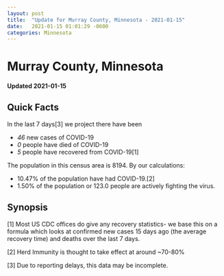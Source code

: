 ```yaml
---
layout: post
title:  "Update for Murray County, Minnesota - 2021-01-15"
date:   2021-01-15 01:01:29 -0600
categories: Minnesota
---
```


# Murray County, Minnesota
#### Updated 2021-01-15

## Quick Facts

In the last 7 days[3] we project there have been
- *46* new cases of COVID-19
- *0* people have died of COVID-19
- *5* people have recovered from COVID-19[1]

The population in this census area is 8194. By our calculations:
- 10.47% of the population have had COVID-19.[2]
- 1.50% of the population or 123.0 people are actively fighting the virus.

## Synopsis




[1] Most US CDC offices do give any recovery statistics- we base this on a formula which looks at confirmed new cases
15 days ago (the average recovery time) and deaths over the last 7 days.

[2] Herd Immunity is thought to take effect at around ~70-80%

[3] Due to reporting delays, this data may be incomplete.
 
    